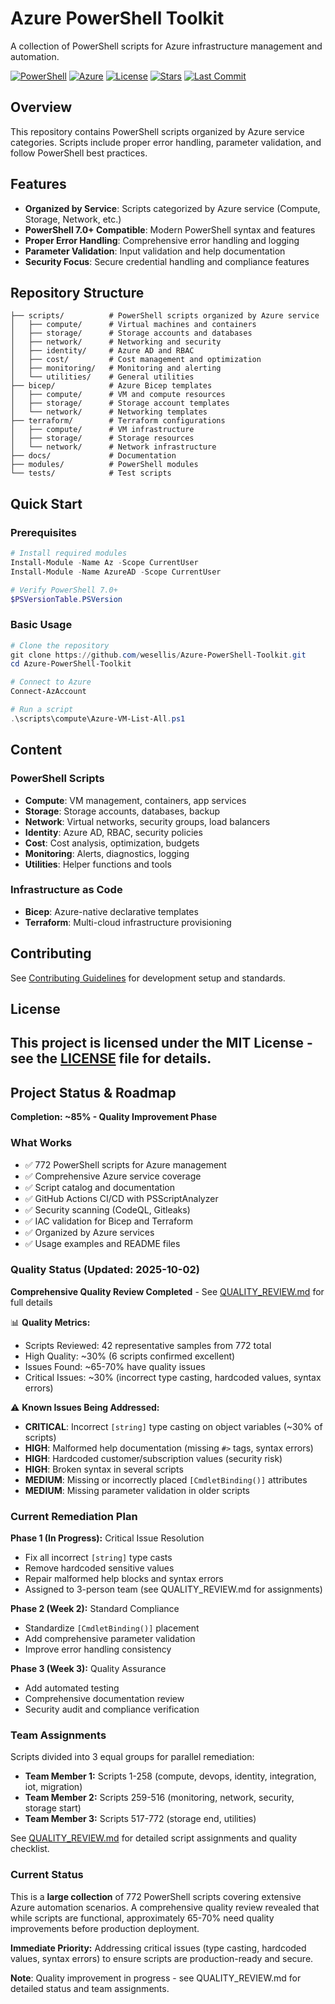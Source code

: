 # Azure PowerShell Toolkit

A collection of PowerShell scripts for Azure infrastructure management and automation.

[![PowerShell](https://img.shields.io/badge/PowerShell-7.0+-5391FE?style=flat-square&logo=powershell&logoColor=white)](https://github.com/PowerShell/PowerShell)
[![Azure](https://img.shields.io/badge/Azure-Ready-0078D4?style=flat-square&logo=microsoftazure&logoColor=white)](https://azure.microsoft.com)
[![License](https://img.shields.io/badge/License-MIT-green?style=flat-square)](LICENSE)
[![Stars](https://img.shields.io/github/stars/wesellis/Azure-PowerShell-Toolkit?style=flat-square)](https://github.com/wesellis/Azure-PowerShell-Toolkit/stargazers)
[![Last Commit](https://img.shields.io/github/last-commit/wesellis/Azure-PowerShell-Toolkit?style=flat-square)](https://github.com/wesellis/Azure-PowerShell-Toolkit/commits)

## Overview

This repository contains PowerShell scripts organized by Azure service categories. Scripts include proper error handling, parameter validation, and follow PowerShell best practices.

## Features

- **Organized by Service**: Scripts categorized by Azure service (Compute, Storage, Network, etc.)
- **PowerShell 7.0+ Compatible**: Modern PowerShell syntax and features
- **Proper Error Handling**: Comprehensive error handling and logging
- **Parameter Validation**: Input validation and help documentation
- **Security Focus**: Secure credential handling and compliance features

## Repository Structure

```
├── scripts/          # PowerShell scripts organized by Azure service
│   ├── compute/      # Virtual machines and containers
│   ├── storage/      # Storage accounts and databases
│   ├── network/      # Networking and security
│   ├── identity/     # Azure AD and RBAC
│   ├── cost/         # Cost management and optimization
│   ├── monitoring/   # Monitoring and alerting
│   └── utilities/    # General utilities
├── bicep/            # Azure Bicep templates
│   ├── compute/      # VM and compute resources
│   ├── storage/      # Storage account templates
│   └── network/      # Networking templates
├── terraform/        # Terraform configurations
│   ├── compute/      # VM infrastructure
│   ├── storage/      # Storage resources
│   └── network/      # Network infrastructure
├── docs/             # Documentation
├── modules/          # PowerShell modules
└── tests/            # Test scripts
```

## Quick Start

### Prerequisites

```powershell
# Install required modules
Install-Module -Name Az -Scope CurrentUser
Install-Module -Name AzureAD -Scope CurrentUser

# Verify PowerShell 7.0+
$PSVersionTable.PSVersion
```

### Basic Usage

```powershell
# Clone the repository
git clone https://github.com/wesellis/Azure-PowerShell-Toolkit.git
cd Azure-PowerShell-Toolkit

# Connect to Azure
Connect-AzAccount

# Run a script
.\scripts\compute\Azure-VM-List-All.ps1
```

## Content

### PowerShell Scripts
- **Compute**: VM management, containers, app services
- **Storage**: Storage accounts, databases, backup
- **Network**: Virtual networks, security groups, load balancers
- **Identity**: Azure AD, RBAC, security policies
- **Cost**: Cost analysis, optimization, budgets
- **Monitoring**: Alerts, diagnostics, logging
- **Utilities**: Helper functions and tools

### Infrastructure as Code
- **Bicep**: Azure-native declarative templates
- **Terraform**: Multi-cloud infrastructure provisioning

## Contributing

See [Contributing Guidelines](docs/contributing/CONTRIBUTING.md) for development setup and standards.

## License

This project is licensed under the MIT License - see the [LICENSE](LICENSE) file for details.
---

## Project Status & Roadmap

**Completion: ~85% - Quality Improvement Phase**

### What Works
- ✅ 772 PowerShell scripts for Azure management
- ✅ Comprehensive Azure service coverage
- ✅ Script catalog and documentation
- ✅ GitHub Actions CI/CD with PSScriptAnalyzer
- ✅ Security scanning (CodeQL, Gitleaks)
- ✅ IAC validation for Bicep and Terraform
- ✅ Organized by Azure services
- ✅ Usage examples and README files

### Quality Status (Updated: 2025-10-02)

**Comprehensive Quality Review Completed** - See [QUALITY_REVIEW.md](QUALITY_REVIEW.md) for full details

📊 **Quality Metrics:**
- Scripts Reviewed: 42 representative samples from 772 total
- High Quality: ~30% (6 scripts confirmed excellent)
- Issues Found: ~65-70% have quality issues
- Critical Issues: ~30% (incorrect type casting, hardcoded values, syntax errors)

⚠️ **Known Issues Being Addressed:**
- **CRITICAL**: Incorrect `[string]` type casting on object variables (~30% of scripts)
- **HIGH**: Malformed help documentation (missing `#>` tags, syntax errors)
- **HIGH**: Hardcoded customer/subscription values (security risk)
- **HIGH**: Broken syntax in several scripts
- **MEDIUM**: Missing or incorrectly placed `[CmdletBinding()]` attributes
- **MEDIUM**: Missing parameter validation in older scripts

### Current Remediation Plan

**Phase 1 (In Progress):** Critical Issue Resolution
- Fix all incorrect `[string]` type casts
- Remove hardcoded sensitive values
- Repair malformed help blocks and syntax errors
- Assigned to 3-person team (see QUALITY_REVIEW.md for assignments)

**Phase 2 (Week 2):** Standard Compliance
- Standardize `[CmdletBinding()]` placement
- Add comprehensive parameter validation
- Improve error handling consistency

**Phase 3 (Week 3):** Quality Assurance
- Add automated testing
- Comprehensive documentation review
- Security audit and compliance verification

### Team Assignments

Scripts divided into 3 equal groups for parallel remediation:
- **Team Member 1:** Scripts 1-258 (compute, devops, identity, integration, iot, migration)
- **Team Member 2:** Scripts 259-516 (monitoring, network, security, storage start)
- **Team Member 3:** Scripts 517-772 (storage end, utilities)

See [QUALITY_REVIEW.md](QUALITY_REVIEW.md) for detailed script assignments and quality checklist.

### Current Status

This is a **large collection** of 772 PowerShell scripts covering extensive Azure automation scenarios. A comprehensive quality review revealed that while scripts are functional, approximately 65-70% need quality improvements before production deployment.

**Immediate Priority:** Addressing critical issues (type casting, hardcoded values, syntax errors) to ensure scripts are production-ready and secure.

**Note**: Quality improvement in progress - see QUALITY_REVIEW.md for detailed status and team assignments.
